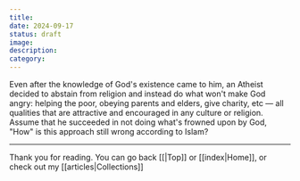 ```yaml
---
title: 
date: 2024-09-17
status: draft
image: 
description: 
category:
---
```


Even after the knowledge of God's existence came to him, an Atheist decided to abstain from religion and instead do what won't make God angry: helping the poor, obeying parents and elders, give charity, etc — all qualities that are attractive and encouraged in any culture or religion. Assume that he succeeded in not doing what's frowned upon by God, "How" is this approach still wrong according to Islam?

















---
Thank you for reading. You can go back [[|Top]] or [[index|Home]], or check out my [[articles|Collections]]